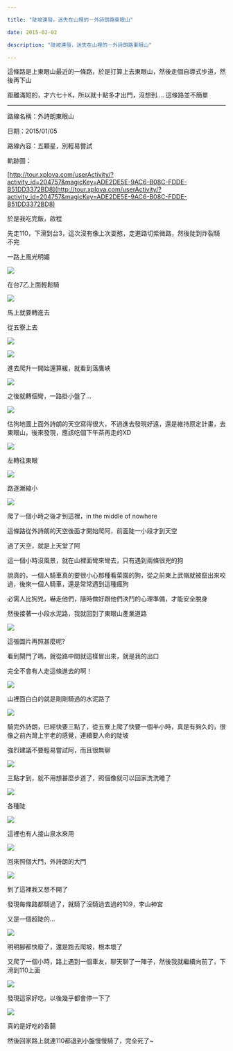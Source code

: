 ```yaml
---

title: "陡坡連發，迷失在山裡的－外詩朗路東眼山"

date: 2015-02-02

description: "陡坡連發，迷失在山裡的－外詩朗路東眼山"

---
```




這條路是上東眼山最近的一條路，於是打算上去東眼山，然後走個自導式步道，然後再下山



  



距離滿短的，才六七十K，所以就十點多才出門，沒想到.... 這條路並不簡單



  



  



* * *



  



路線名稱：外詩朗東眼山



  



日期：2015/01/05



  



路線內容：五顆星，別輕易嘗試



  



軌跡圖：



  



[http://tour.xplova.com/userActivity/?activity_id=204757&magicKey=ADE2DE5E-9AC6-B08C-FDDE-B51DD3372BD8](http://tour.xplova.com/userActivity/?activity_id=204757&magicKey=ADE2DE5E-9AC6-B08C-FDDE-B51DD3372BD8)



  



  



  



於是我吃完飯，啟程



  



先走110，下滑到台3，這次沒有像上次耍憨，走進路切紫微路，然後陡到炸裂騎不完



  



一路上風光明媚



  



![](https://jaythecheyi.home.blog/wp-content/uploads/2019/11/9f475-img_2116.jpg)


  



在台7乙上面輕鬆騎



  



![](https://jaythecheyi.home.blog/wp-content/uploads/2019/11/0fb81-img_2118.jpg)


  



馬上就要轉進去



  



從五寮上去



  



![](https://jaythecheyi.home.blog/wp-content/uploads/2019/11/72338-img_2117.jpg)


  



![](https://jaythecheyi.home.blog/wp-content/uploads/2019/11/5d055-img_2120.jpg)


  



進去爬升一開始還算緩，就看到落鷹峽



  



![](https://jaythecheyi.home.blog/wp-content/uploads/2019/11/79daf-img_2122.jpg)


  



之後就轉個彎，一路掛小盤了...



  



![](https://jaythecheyi.home.blog/wp-content/uploads/2019/11/84f6e-img_2123.jpg)


  



估狗地圖上面外詩朗的天空寫得很大，不過進去發現好遠，還是維持原定計畫，去東眼山，後來發現，應該吃個下午茶再走的XD



  



![](https://jaythecheyi.home.blog/wp-content/uploads/2019/11/bdbf7-img_2124.jpg)


  



左轉往東眼



  



![](https://jaythecheyi.home.blog/wp-content/uploads/2019/11/497bc-img_2127.jpg)


  



路逐漸縮小



  



![](https://jaythecheyi.home.blog/wp-content/uploads/2019/11/4c6ee-img_2128.jpg)


  



爬了一個小時之後才到這裡，in the middle of nowhere



  



這條路從外詩朗的天空後面才開始爬阿，前面陡一小段才到天空



  



過了天空，就是上天堂了阿



  



這一個小時沒風景，就在山裡面彎來彎去，只有遇到兩條很兇的狗



  



說真的，一個人騎車真的要很小心那種看菜園的狗，從之前東上武嶺就被竄出來咬過，後來一個人騎車，還是常常遇到這種瘋狗



  



必需人比狗兇，嚇走他們，隨時做好跟他們決鬥的心理準備，才能安全脫身



  



然後接著一小段水泥路，我就回到了東眼山產業道路



  



![](https://jaythecheyi.home.blog/wp-content/uploads/2019/11/d51bd-img_2130.jpg)


  



這張圖片再照甚麼呢?



  



看到閘門了嗎，就從路中間就這樣冒出來，就是我的出口



  



完全不會有人走這條進去的啊！



  



![](https://jaythecheyi.home.blog/wp-content/uploads/2019/11/98fd0-img_2132.jpg)


  



山裡面白白的就是剛剛騎過的水泥路了



  



![](https://jaythecheyi.home.blog/wp-content/uploads/2019/11/14836-img_2134.jpg)


  



騎完外詩朗，已經快要三點了，從五寮上爬了快要一個半小時，真是有夠久的，很像之前內灣上宇老的感覺，連續要人命的陡坡



  



強烈建議不要輕易嘗試阿，而且很無聊



  



![](https://jaythecheyi.home.blog/wp-content/uploads/2019/11/00bd4-img_2135.jpg)


  



三點才到，就不用想甚麼步道了，照個像就可以回家洗洗睡了



  



![](https://jaythecheyi.home.blog/wp-content/uploads/2019/11/12a5d-img_2136.jpg)


  



各種陡



  



![](https://jaythecheyi.home.blog/wp-content/uploads/2019/11/b52ae-img_2137.jpg)


  



這裡也有人接山泉水來用



  



![](https://jaythecheyi.home.blog/wp-content/uploads/2019/11/5890c-img_2138.jpg)


  



回來照個大門，外詩朗的大門



  



![](https://jaythecheyi.home.blog/wp-content/uploads/2019/11/1ac4e-img_2140.jpg)


  



到了這裡我又想不開了



  



發現每條路都騎過了，就騎了沒騎過去過的109，李山神宮



  



又是一個超陡的...



  



![](https://jaythecheyi.home.blog/wp-content/uploads/2019/11/95d53-img_2141.jpg)


  



明明腳都快廢了，還是跑去爬坡，根本壞了



  



又爬了一個小時，路上遇到一個車友，聊天聊了一陣子，然後我就繼續向前了，下滑到110上面



  



![](https://jaythecheyi.home.blog/wp-content/uploads/2019/11/79469-img_2143.jpg)


  



發現這家好吃，以後幾乎都會停一下了



  



![](https://jaythecheyi.home.blog/wp-content/uploads/2019/11/23a9a-img_2142.jpg)


  



真的是好吃的香腸



  



  



然後回家路上就連110都退到小盤慢慢騎了，完全死了~



  



  



